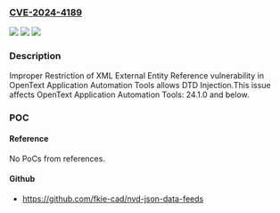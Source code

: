 ### [CVE-2024-4189](https://cve.mitre.org/cgi-bin/cvename.cgi?name=CVE-2024-4189)
![](https://img.shields.io/static/v1?label=Product&message=OpenText%20Application%20Automation%20Tools&color=blue)
![](https://img.shields.io/static/v1?label=Version&message=%3D%2024.1.0%20and%20below%20&color=brighgreen)
![](https://img.shields.io/static/v1?label=Vulnerability&message=CWE-611%20Improper%20Restriction%20of%20XML%20External%20Entity%20Reference&color=brighgreen)

### Description

Improper Restriction of XML External Entity Reference vulnerability in OpenText Application Automation Tools allows DTD Injection.This issue affects OpenText Application Automation Tools: 24.1.0 and below.

### POC

#### Reference
No PoCs from references.

#### Github
- https://github.com/fkie-cad/nvd-json-data-feeds

